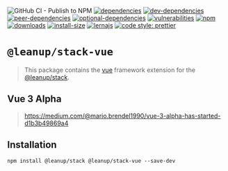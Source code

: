 ![GitHub CI - Publish to NPM](https://github.com/leanupjs/leanup/workflows/GitHub%20CI%20-%20Publish%20to%20NPM/badge.svg)
[![dependencies][dependencies]][dependencies-url]
[![dev-dependencies][dev-dependencies]][peer-dependencies-url]
[![peer-dependencies][peer-dependencies]][peer-dependencies-url]
[![optional-dependencies][optional-dependencies]][peer-dependencies-url]
[![vulnerabilities][vulnerabilities]][vulnerabilities-url]
[![npm][npm]][npm-url]
[![downloads][downloads]][downloads-url]
[![install-size][install-size]][install-size-url]
[![lernajs][lernajs]][lernajs-url]
[![code style: prettier](https://img.shields.io/badge/code_style-prettier-ff69b4.svg)](https://github.com/prettier/prettier)

[npm]: https://img.shields.io/npm/v/@leanup/cli-vue
[npm-url]: https://www.npmjs.com/package/@leanup/cli-vue
[dependencies]: https://status.david-dm.org/gh/leanupjs/leanup.svg?path=packages/stack/frameworks/vue&ref=release/1.2
[dependencies-url]: https://david-dm.org/leanupjs/leanup?path=packages/stack/frameworks/vue&ref=release/1.2
[dev-dependencies]: https://status.david-dm.org/gh/leanupjs/leanup.svg?path=packages/stack/frameworks/vue&ref=release/1.2&type=dev
[dev-dependencies-url]: https://david-dm.org/leanupjs/leanup?path=packages/stack/frameworks/vue&ref=release/1.2&type=dev
[peer-dependencies]: https://status.david-dm.org/gh/leanupjs/leanup.svg?path=packages/stack/frameworks/vue&ref=release/1.2&type=peer
[peer-dependencies-url]: https://david-dm.org/leanupjs/leanup?path=packages/stack/frameworks/vue&ref=release/1.2&type=peer
[optional-dependencies]: https://status.david-dm.org/gh/leanupjs/leanup.svg?path=packages/stack/frameworks/vue&ref=release/1.2&type=optional
[optional-dependencies-url]: https://david-dm.org/leanupjs/leanup?path=packages/stack/frameworks/vue&ref=release/1.2&type=optional
[vulnerabilities]: https://img.shields.io/snyk/vulnerabilities/npm/@leanup/cli-vue
[vulnerabilities-url]: https://snyk.io/test/npm/@leanup/cli-vue
[downloads]: https://img.shields.io/npm/dt/@leanup/cli-vue
[downloads-url]: https://npmcharts.com/compare/@leanup/cli-vue?minimal=true
[install-size]: https://packagephobia.now.sh/badge?p=@leanup/cli-vue@next
[install-size-url]: https://packagephobia.now.sh/result?p=@leanup/cli-vue@next
[lernajs]: https://img.shields.io/badge/managed%20with-lerna-blueviolet
[lernajs-url]: https://lerna.js.org

# `@leanup/stack-vue`

> This package contains the [vue](https://vuejs.org) framework extension for the [@leanup/stack](https://www.npmjs.com/package/@leanup/stack).

## Vue 3 Alpha

> https://medium.com/@mario.brendel1990/vue-3-alpha-has-started-d1b3b49869a4

## Installation

`npm install @leanup/stack @leanup/stack-vue --save-dev`
